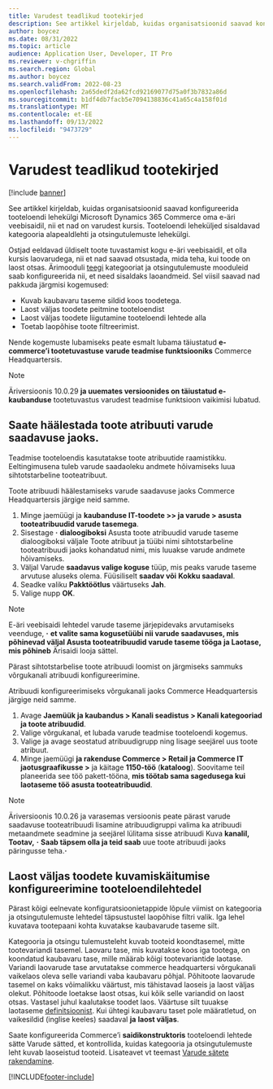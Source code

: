 ```yaml
---
title: Varudest teadlikud tootekirjed
description: See artikkel kirjeldab, kuidas organisatsioonid saavad konfigureerida tooteloendi lehekülgi Microsoft Dynamics 365 Commerce oma e-äri veebisaidil, nii et nad on varudest kursis.
author: boycez
ms.date: 08/31/2022
ms.topic: article
audience: Application User, Developer, IT Pro
ms.reviewer: v-chgriffin
ms.search.region: Global
ms.author: boycez
ms.search.validFrom: 2022-08-23
ms.openlocfilehash: 2a65dedf2da62fcd92169077d75a0f3b7832a86d
ms.sourcegitcommit: b1df4db7facb5e7094138836c41a65c4a158f01d
ms.translationtype: MT
ms.contentlocale: et-EE
ms.lasthandoff: 09/13/2022
ms.locfileid: "9473729"
---
```

# <a name="inventory-aware-product-listing"></a>Varudest teadlikud tootekirjed

[!include [banner](../includes/banner.md)]

See artikkel kirjeldab, kuidas organisatsioonid saavad konfigureerida tooteloendi lehekülgi Microsoft Dynamics 365 Commerce oma e-äri veebisaidil, nii et nad on varudest kursis. Tooteloendi leheküljed sisaldavad kategooria alapealdlehti ja otsingutulemuste lehekülgi.

Ostjad eeldavad üldiselt toote tuvastamist kogu e-äri veebisaidil, et olla kursis laovarudega, nii et nad saavad otsustada, mida teha, kui toode on laost otsas. Ärimooduli [teegi](starter-kit-overview.md) kategooriat ja otsingutulemuste mooduleid saab konfigureerida nii, et need sisaldaks laoandmeid. Sel viisil saavad nad pakkuda järgmisi kogemused:

- Kuvab kaubavaru taseme sildid koos toodetega.
- Laost väljas toodete peitmine tooteloendist
- Laost väljas toodete liigutamine tooteloendi lehtede alla
- Toetab laopõhise toote filtreerimist.

Nende kogemuste lubamiseks peate esmalt lubama täiustatud **e-commerce’i tootetuvastuse varude teadmise funktsiooniks** Commerce Headquartersis.

> [!NOTE]
> Äriversioonis 10.0.29 **ja uuemates versioonides on täiustatud e-kaubanduse** tootetuvastus varudest teadmise funktsioon vaikimisi lubatud.

## <a name="set-up-product-attribute-for-inventory-availability"></a>Saate häälestada toote atribuuti varude saadavuse jaoks.

Teadmise tooteloendis kasutatakse toote atribuutide raamistikku. Eeltingimusena tuleb varude saadaoleku andmete hõivamiseks luua sihtotstarbeline tooteatribuut.

Toote atribuudi häälestamiseks varude saadavuse jaoks Commerce Headquartersis järgige neid samme.

1. Minge jaemüügi ja **kaubanduse IT-toodete \>\> ja varude \> asusta tooteatribuudid varude tasemega**.
1. Sisestage **·** **dialoogiboksi** Asusta toote atribuudid varude taseme dialoogiboksi väljale Toote atribuut ja tüübi nimi sihtotstarbeline tooteatribuudi jaoks kohandatud nimi, mis luuakse varude andmete hõivamiseks.
1. Väljal Varude **saadavus valige koguse** tüüp, mis peaks varude taseme arvutuse aluseks olema. Füüsiliselt **saadav või** **Kokku saadaval**.
1. Seadke valiku **Pakktöötlus** väärtuseks **Jah**.
1. Valige nupp **OK**.

> [!NOTE]
> E-äri veebisaidi lehtedel varude taseme järjepidevaks arvutamiseks veenduge, **·** **et valite sama kogusetüübi nii varude saadavuses, mis põhinevad väljal Asusta tooteatribuudid varude taseme tööga** **ja Laotase, mis põhineb** Ärisaidi looja sättel.

Pärast sihtotstarbelise toote atribuudi loomist on järgmiseks sammuks võrgukanali atribuudi konfigureerimine.

Atribuudi konfigureerimiseks võrgukanali jaoks Commerce Headquartersis järgige neid samme.

1. Avage **Jaemüük ja kaubandus \> Kanali seadistus \> Kanali kategooriad ja toote atribuudid**.
1. Valige võrgukanal, et lubada varude teadmise tooteloendi kogemus.
1. Valige ja avage seostatud atribuudigrupp ning lisage seejärel uus toote atribuut.
1. Minge jaemüügi **ja rakenduse Commerce \> Retail ja Commerce IT jaotusgraafikusse \>** ja käitage **1150-töö** (**kataloog**). Soovitame teil planeerida see töö pakett-tööna, **mis töötab sama sagedusega kui laotaseme töö asusta tooteatribuudid**.

> [!NOTE]
> Äriversioonis 10.0.26 ja varasemas versioonis peate pärast varude saadavuse tooteatribuudi lisamine atribuudigruppi valima ka atribuudi metaandmete seadmine ja seejärel lülitama sisse atribuudi Kuva **kanalil,** **Tootav,** **·** **Saab täpsem olla ja teid saab** uue toote atribuudi jaoks päringusse teha.**·**

## <a name="configure-the-display-behavior-for-out-of-stock-products-on-product-listing-pages"></a>Laost väljas toodete kuvamiskäitumise konfigureerimine tooteloendilehtedel

Pärast kõigi eelnevate konfiguratsioonietappide lõpule viimist on kategooria ja otsingutulemuste lehtedel täpsustustel laopõhise filtri valik. Iga lehel kuvatava tootepaani kohta kuvatakse kaubavarude taseme silt.

Kategooria ja otsingu tulemusteleht kuvab tooteid koondtasemel, mitte tootevariandi tasemel. Laovaru tase, mis kuvatakse koos iga tootega, on koondatud kaubavaru tase, mille määrab kõigi tootevariantide laotase. Variandi laovarude tase arvutatakse commerce headquartersi võrgukanali vaikelaos oleva selle variandi vaba kaubavaru põhjal. Põhitoote laovarude tasemel on kaks võimalikku väärtust, mis tähistavad laoseis ja laost väljas olekut. Põhitoode loetakse laost otsas, kui kõik selle variandid on laost otsas. Vastasel juhul kaalutakse toodet laos. Väärtuse silt tuuakse laotaseme [definitsioonist](inventory-buffers-levels.md). Kui ühtegi kaubavaru taset pole määratletud, on vaikesildid (inglise keeles) saadaval **ja** **laost väljas**.

Saate konfigureerida Commerce’i **saidikonstruktoris** tooteloendi lehtede sätte Varude sätted, et kontrollida, kuidas kategooria ja otsingutulemuste leht kuvab laoseistud tooteid. Lisateavet vt teemast [Varude sätete rakendamine](inventory-settings.md).

[!INCLUDE[footer-include](../includes/footer-banner.md)]
